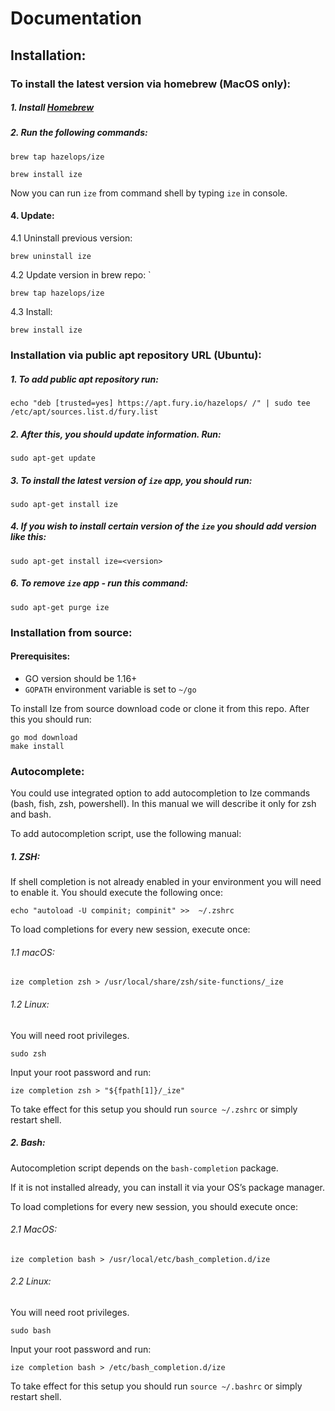 # Documentation
## Installation:
### To install the latest version via homebrew (MacOS only):
##### 1. Install [Homebrew](https://brew.sh/)
##### 2. Run the following commands:
```shell
brew tap hazelops/ize
```

```shell
brew install ize
```

Now you can run `ize` from command shell by typing `ize` in console.

#### 4. Update:
4.1 Uninstall previous version:

```shell
brew uninstall ize
```

4.2 Update version in brew repo: `

```shell
brew tap hazelops/ize
```

4.3 Install:

```shell
brew install ize
```

### Installation via public apt repository URL (Ubuntu):
##### 1. To add public apt repository run:
 ```shell
echo "deb [trusted=yes] https://apt.fury.io/hazelops/ /" | sudo tee /etc/apt/sources.list.d/fury.list
```

##### 2. After this, you should update information. Run:
```shell
sudo apt-get update
```

##### 3. To install the latest version of `ize` app, you should run:
```shell
sudo apt-get install ize 
```

##### 4. If you wish to install certain version of the `ize` you should add version like this:
 ```shell
sudo apt-get install ize=<version>
 ```

##### 6. To remove `ize` app - run this command:
```shell
sudo apt-get purge ize
```

### Installation from source:
#### Prerequisites:
- GO version should be 1.16+
- `GOPATH` environment variable is set to `~/go`

To install Ize from source download code or clone it from this repo. After this you should run:

```shell
go mod download
make install
```


### Autocomplete:
You could use integrated option to add autocompletion to Ize commands (bash, fish, zsh, powershell). In this manual we will describe it only for zsh and bash.

To add autocompletion script, use the following manual:

##### 1. ZSH:
If shell completion is not already enabled in your environment you will need to enable it. You should execute the following once:

```shell
echo "autoload -U compinit; compinit" >>  ~/.zshrc
```

To load completions for every new session, execute once:

###### 1.1 macOS:
```shell
ize completion zsh > /usr/local/share/zsh/site-functions/_ize
```

###### 1.2 Linux:
You will need root privileges.

```shell
sudo zsh
```
Input your root password and run:

```shell
ize completion zsh > "${fpath[1]}/_ize"
```

To take effect for this setup you should run `source ~/.zshrc` or simply restart shell.


##### 2. Bash:
Autocompletion script depends on the `bash-completion` package.

If it is not installed already, you can install it via your OS’s package manager.

To load completions for every new session, you should execute once:

###### 2.1 MacOS:
```shell
ize completion bash > /usr/local/etc/bash_completion.d/ize
```

###### 2.2 Linux:
You will need root privileges.

```shell
sudo bash
```
Input your root password and run:

```shell
ize completion bash > /etc/bash_completion.d/ize
```

To take effect for this setup you should run `source ~/.bashrc` or simply restart shell.
